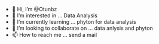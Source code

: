 - 👋 Hi, I’m @Otunbz
- 👀 I’m interested in ... Data Analysis 
- 🌱 I’m currently learning ... phyton for data analysis
- 💞️ I’m looking to collaborate on ... data anlysis and phyton
- 📫 How to reach me ... send a mail

<!---
Otunbz/Otunbz is a ✨ special ✨ repository because its `README.md` (this file) appears on your GitHub profile.
You can click the Preview link to take a look at your changes.
--->
